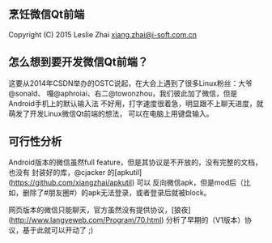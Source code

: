 烹饪微信Qt前端
----------------

Copyright (C) 2015 Leslie Zhai <xiang.zhai@i-soft.com.cn>

## 怎么想到要开发微信Qt前端？

这要从2014年CSDN举办的OSTC说起，在大会上遇到了很多Linux粉丝：大爷@sonald、
嘎@aphroiai、右二@towonzhou，我们彼此加了微信，但是Android手机上的默认输入法
不好用，打字速度很着急，明显跟不上聊天进度，就萌发了开发Linux微信Qt前端的想法，
可以在电脑上用键盘输入。

## 可行性分析

Android版本的微信虽然full feature，但是其协议是不开放的，没有完整的文档，也没有
封装好的库，@cjacker 的[apkutil] (https://github.com/xiangzhai/apkutil) 可以
反向微信apk，但是mod后（比如，删除了#朋友圈#）的apk无法登录，或者登录后就被block。

网页版本的微信只能聊天，官方虽然没有提供协议，[狼夜] (http://www.langyeweb.com/Program/70.html) 分析了早期的（V1版本）协议，基于此就可以开动了 ;)

